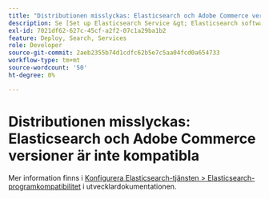 ```yaml
---
title: "Distributionen misslyckas: Elasticsearch och Adobe Commerce versioner är inte kompatibla"
description: Se [Set up Elasticsearch Service &gt; Elasticsearch software compatibility](https://experienceleague.adobe.com/sv/docs/commerce-cloud-service/user-guide/configure/service/elasticsearch) i utvecklardokumentationen.
exl-id: 7021df62-627c-45cf-a2f2-07c1a29ba1b2
feature: Deploy, Search, Services
role: Developer
source-git-commit: 2aeb2355b74d1cdfc62b5e7c5aa04fcd0a654733
workflow-type: tm+mt
source-wordcount: '50'
ht-degree: 0%

---
```


# Distributionen misslyckas: Elasticsearch och Adobe Commerce versioner är inte kompatibla

Mer information finns i [Konfigurera Elasticsearch-tjänsten > Elasticsearch-programkompatibilitet](https://experienceleague.adobe.com/sv/docs/commerce-cloud-service/user-guide/configure/service/elasticsearch) i utvecklardokumentationen.
